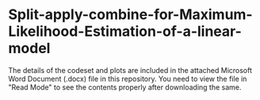 # Split-apply-combine-for-Maximum-Likelihood-Estimation-of-a-linear-model

The details of the codeset and plots are included in the attached Microsoft Word Document (.docx) file in this repository. 
You need to view the file in "Read Mode" to see the contents properly after downloading the same.
